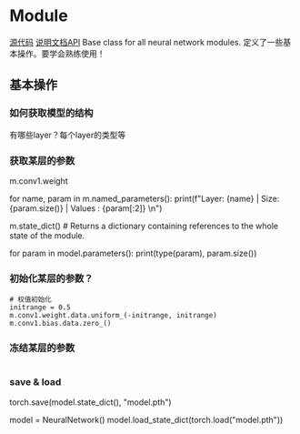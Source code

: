 # Module
[源代码](https://github.com/pytorch/pytorch/blob/main/torch/nn/modules/module.py)
[说明文档API](https://pytorch.org/docs/stable/generated/torch.nn.Module.html#torch.nn.Module)
Base class for all neural network modules. 定义了一些基本操作。要学会熟练使用！
## 基本操作
### 如何获取模型的结构
有哪些layer？每个layer的类型等

### 获取某层的参数
m.conv1.weight

for name, param in m.named_parameters():
    print(f"Layer: {name} | Size: {param.size()} | Values : {param[:2]} \n")

m.state_dict() # Returns a dictionary containing references to the whole state of the module.

for param in model.parameters():
    print(type(param), param.size())
### 初始化某层的参数？
```
# 权值初始化
initrange = 0.5
m.conv1.weight.data.uniform_(-initrange, initrange)
m.conv1.bias.data.zero_()
```
### 冻结某层的参数
```

```
### save & load
torch.save(model.state_dict(), "model.pth")

model = NeuralNetwork()
model.load_state_dict(torch.load("model.pth"))